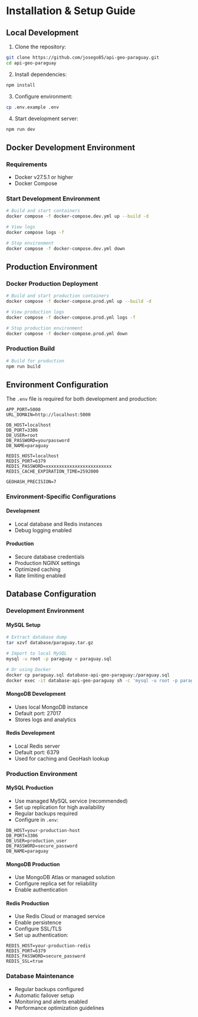# Installation & Setup Guide

## Local Development

1. Clone the repository:

```bash
git clone https://github.com/josego85/api-geo-paraguay.git
cd api-geo-paraguay
```

2. Install dependencies:

```bash
npm install
```

3. Configure environment:

```bash
cp .env.example .env
```

4. Start development server:

```bash
npm run dev
```

## Docker Development Environment

### Requirements

- Docker v27.5.1 or higher
- Docker Compose

### Start Development Environment

```bash
# Build and start containers
docker compose -f docker-compose.dev.yml up --build -d

# View logs
docker compose logs -f

# Stop environment
docker compose -f docker-compose.dev.yml down
```

## Production Environment

### Docker Production Deployment

```bash
# Build and start production containers
docker compose -f docker-compose.prod.yml up --build -d

# View production logs
docker compose -f docker-compose.prod.yml logs -f

# Stop production environment
docker compose -f docker-compose.prod.yml down
```

### Production Build

```bash
# Build for production
npm run build
```

## Environment Configuration

The `.env` file is required for both development and production:

```env
APP_PORT=5000
URL_DOMAIN=http://localhost:5000

DB_HOST=localhost
DB_PORT=3306
DB_USER=root
DB_PASSWORD=yourpassword
DB_NAME=paraguay

REDIS_HOST=localhost
REDIS_PORT=6379
REDIS_PASSWORD=xxxxxxxxxxxxxxxxxxxxxxxxx
REDIS_CACHE_EXPIRATION_TIME=2592000

GEOHASH_PRECISION=7
```

### Environment-Specific Configurations

#### Development

- Local database and Redis instances
- Debug logging enabled

#### Production

- Secure database credentials
- Production NGINX settings
- Optimized caching
- Rate limiting enabled

## Database Configuration

### Development Environment

#### MySQL Setup

```bash
# Extract database dump
tar xzvf database/paraguay.tar.gz

# Import to local MySQL
mysql -u root -p paraguay < paraguay.sql

# Or using Docker
docker cp paraguay.sql database-api-geo-paraguay:/paraguay.sql
docker exec -it database-api-geo-paraguay sh -c 'mysql -u root -p paraguay < paraguay.sql'
```

#### MongoDB Development

- Uses local MongoDB instance
- Default port: 27017
- Stores logs and analytics

#### Redis Development

- Local Redis server
- Default port: 6379
- Used for caching and GeoHash lookup

### Production Environment

#### MySQL Production

- Use managed MySQL service (recommended)
- Set up replication for high availability
- Regular backups required
- Configure in `.env`:

```env
DB_HOST=your-production-host
DB_PORT=3306
DB_USER=production_user
DB_PASSWORD=secure_password
DB_NAME=paraguay
```

#### MongoDB Production

- Use MongoDB Atlas or managed solution
- Configure replica set for reliability
- Enable authentication

#### Redis Production

- Use Redis Cloud or managed service
- Enable persistence
- Configure SSL/TLS
- Set up authentication:

```env
REDIS_HOST=your-production-redis
REDIS_PORT=6379
REDIS_PASSWORD=secure_password
REDIS_SSL=true
```

### Database Maintenance

- Regular backups configured
- Automatic failover setup
- Monitoring and alerts enabled
- Performance optimization guidelines
